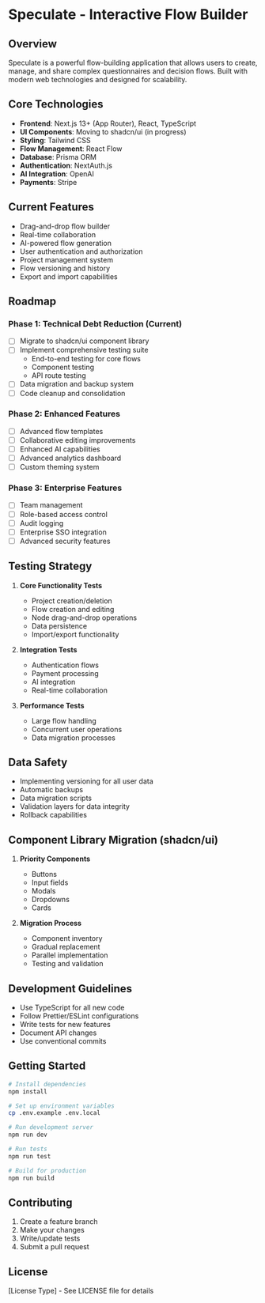 # Speculate - Interactive Flow Builder

## Overview
Speculate is a powerful flow-building application that allows users to create, manage, and share complex questionnaires and decision flows. Built with modern web technologies and designed for scalability.

## Core Technologies
- **Frontend**: Next.js 13+ (App Router), React, TypeScript
- **UI Components**: Moving to shadcn/ui (in progress)
- **Styling**: Tailwind CSS
- **Flow Management**: React Flow
- **Database**: Prisma ORM
- **Authentication**: NextAuth.js
- **AI Integration**: OpenAI
- **Payments**: Stripe

## Current Features
- Drag-and-drop flow builder
- Real-time collaboration
- AI-powered flow generation
- User authentication and authorization
- Project management system
- Flow versioning and history
- Export and import capabilities

## Roadmap

### Phase 1: Technical Debt Reduction (Current)
- [ ] Migrate to shadcn/ui component library
- [ ] Implement comprehensive testing suite
  - End-to-end testing for core flows
  - Component testing
  - API route testing
- [ ] Data migration and backup system
- [ ] Code cleanup and consolidation

### Phase 2: Enhanced Features
- [ ] Advanced flow templates
- [ ] Collaborative editing improvements
- [ ] Enhanced AI capabilities
- [ ] Advanced analytics dashboard
- [ ] Custom theming system

### Phase 3: Enterprise Features
- [ ] Team management
- [ ] Role-based access control
- [ ] Audit logging
- [ ] Enterprise SSO integration
- [ ] Advanced security features

## Testing Strategy
1. **Core Functionality Tests**
   - Project creation/deletion
   - Flow creation and editing
   - Node drag-and-drop operations
   - Data persistence
   - Import/export functionality

2. **Integration Tests**
   - Authentication flows
   - Payment processing
   - AI integration
   - Real-time collaboration

3. **Performance Tests**
   - Large flow handling
   - Concurrent user operations
   - Data migration processes

## Data Safety
- Implementing versioning for all user data
- Automatic backups
- Data migration scripts
- Validation layers for data integrity
- Rollback capabilities

## Component Library Migration (shadcn/ui)
1. **Priority Components**
   - Buttons
   - Input fields
   - Modals
   - Dropdowns
   - Cards

2. **Migration Process**
   - Component inventory
   - Gradual replacement
   - Parallel implementation
   - Testing and validation

## Development Guidelines
- Use TypeScript for all new code
- Follow Prettier/ESLint configurations
- Write tests for new features
- Document API changes
- Use conventional commits

## Getting Started

```bash
# Install dependencies
npm install

# Set up environment variables
cp .env.example .env.local

# Run development server
npm run dev

# Run tests
npm run test

# Build for production
npm run build
```

## Contributing
1. Create a feature branch
2. Make your changes
3. Write/update tests
4. Submit a pull request

## License
[License Type] - See LICENSE file for details
